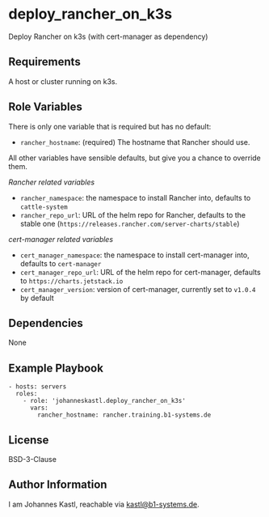deploy_rancher_on_k3s
=========

Deploy Rancher on k3s (with cert-manager as dependency)

Requirements
------------

A host or cluster running on k3s.

Role Variables
--------------

There is only one variable that is required but has no default:

- `rancher_hostname`: (required) The hostname that Rancher should use.

All other variables have sensible defaults, but give you a chance to override them.

*Rancher related variables*
- `rancher_namespace`: the namespace to install Rancher into, defaults to `cattle-system`
- `rancher_repo_url`: URL of the helm repo for Rancher, defaults to the stable one (`https://releases.rancher.com/server-charts/stable`)

*cert-manager related variables*
- `cert_manager_namespace`: the namespace to install cert-manager into, defaults to `cert-manager`
- `cert_manager_repo_url`: URL of the helm repo for cert-manager, defaults to `https://charts.jetstack.io`
- `cert_manager_version`: version of cert-manager, currently set to `v1.0.4` by default

Dependencies
------------

None

Example Playbook
----------------

    - hosts: servers
      roles:
        - role: 'johanneskastl.deploy_rancher_on_k3s'
          vars:
            rancher_hostname: rancher.training.b1-systems.de

License
-------

BSD-3-Clause

Author Information
------------------

I am Johannes Kastl, reachable via kastl@b1-systems.de.
